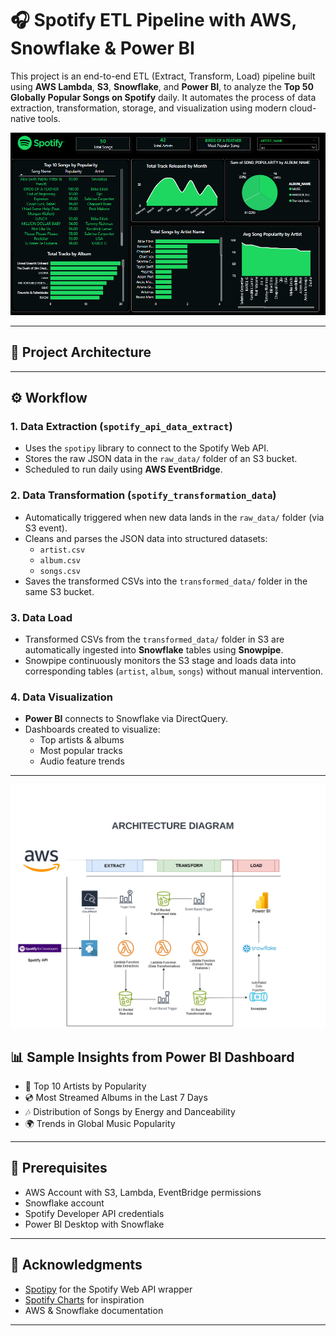 # 🎧 Spotify ETL Pipeline with AWS, Snowflake & Power BI
This project is an end-to-end ETL (Extract, Transform, Load) pipeline built using **AWS Lambda**, **S3**, **Snowflake**, and **Power BI**, to analyze the **Top 50 Globally Popular Songs on Spotify** daily. It automates the process of data extraction, transformation, storage, and visualization using modern cloud-native tools.

![UI_2](images/power_BI5437.png "Sample_1")

---

## 🚀 Project Architecture
---

## ⚙️ Workflow
### 1. **Data Extraction** (`spotify_api_data_extract`)
- Uses the `spotipy` library to connect to the Spotify Web API.
- Stores the raw JSON data in the `raw_data/` folder of an S3 bucket.
- Scheduled to run daily using **AWS EventBridge**.

### 2. **Data Transformation** (`spotify_transformation_data`)
- Automatically triggered when new data lands in the `raw_data/` folder (via S3 event).
- Cleans and parses the JSON data into structured datasets:
  - `artist.csv`
  - `album.csv`
  - `songs.csv`
- Saves the transformed CSVs into the `transformed_data/` folder in the same S3 bucket.


### 3. **Data Load**
- Transformed CSVs from the `transformed_data/` folder in S3 are automatically ingested into **Snowflake** tables using **Snowpipe**.
- Snowpipe continuously monitors the S3 stage and loads data into corresponding tables (`artist`, `album`, `songs`) without manual intervention.


### 4. **Data Visualization**
- **Power BI** connects to Snowflake via DirectQuery.
- Dashboards created to visualize:
  - Top artists & albums
  - Most popular tracks
  - Audio feature trends
---
![SAmple UI](images/architecture.jpg "Sample")
## 📊 Sample Insights from Power BI Dashboard
- 🎤 Top 10 Artists by Popularity
- 💿 Most Streamed Albums in the Last 7 Days
- 🎶 Distribution of Songs by Energy and Danceability
- 🌍 Trends in Global Music Popularity

---

## 📎 Prerequisites

- AWS Account with S3, Lambda, EventBridge permissions
- Snowflake account
- Spotify Developer API credentials
- Power BI Desktop with Snowflake

---

## 🙌 Acknowledgments

- [Spotipy](https://github.com/plamere/spotipy) for the Spotify Web API wrapper
- [Spotify Charts](https://www.spotify.com/us/charts/) for inspiration
- AWS & Snowflake documentation

---

